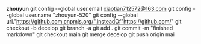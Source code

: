 **zhouyun**
git config --global user.email xiaotian712572@163.com
git config --global user.name "zhouyun-520"
git config --global url."https://github.com.cnpmjs.org/".insteadOf"https://github.com/"
git checkout -b decelop
git branch -a
git add .
git commit -m "finished markdown"
git checkout main
git merge decelop
git push origin mai
